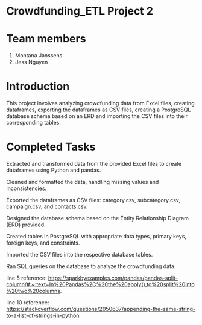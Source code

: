 # Crowdfunding_ETL Project 2

# Team members
1. Montana Janssens
2. Jess Nguyen

# Introduction
This project involves analyzing crowdfunding data from Excel files, creating dataframes, exporting the dataframes as CSV files, creating a PostgreSQL database schema based on an ERD and importing the CSV files into their corresponding tables.

# Completed Tasks
Extracted and transformed data from the provided Excel files to create dataframes using Python and pandas.

Cleaned and formatted the data, handling missing values and inconsistencies.

Exported the dataframes as CSV files: category.csv, subcategory.csv, campaign.csv, and contacts.csv.

Designed the database schema based on the Entity Relationship Diagram (ERD) provided.

Created tables in PostgreSQL with appropriate data types, primary keys, foreign keys, and constraints.

Imported the CSV files into the respective database tables.

Ran SQL queries on the database to analyze the crowdfunding data.

line 5 reference: https://sparkbyexamples.com/pandas/pandas-split-column/#:~:text=In%20Pandas%2C%20the%20apply(),to%20split%20into%20two%20columns.

line 10 reference: https://stackoverflow.com/questions/2050637/appending-the-same-string-to-a-list-of-strings-in-python
